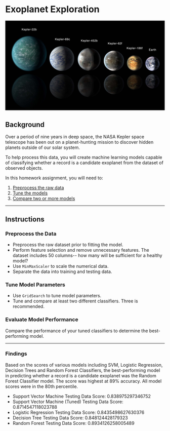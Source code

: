 # Exoplanet Exploration

![exoplanets.jpg](Images/exoplanets.jpg)

## Background

Over a period of nine years in deep space, the NASA Kepler space telescope has been out on a planet-hunting mission to discover hidden planets outside of our solar system.

To help process this data, you will create machine learning models capable of classifying whether a record is a candidate exoplanet from the dataset of observed objects.

In this homework assignment, you will need to:

1. [Preprocess the raw data](#Preprocessing)
2. [Tune the models](#Tune-Model-Parameters)
3. [Compare two or more models](#Evaluate-Model-Performance)

- - -

## Instructions

### Preprocess the Data

* Preprocess the raw dataset prior to fitting the model.
* Perform feature selection and remove unnecessary features. The dataset includes 50 columns-- how many will be sufficient for a healthy model?
* Use `MinMaxScaler` to scale the numerical data.
* Separate the data into training and testing data.

### Tune Model Parameters

* Use `GridSearch` to tune model parameters.
* Tune and compare at least two different classifiers. Three is recommended.

### Evaluate Model Performance

Compare the performance of your tuned classifiers to determine the best-performing model.

- - -

### Findings 

Based on the scores of various models including SVM, Logistic Regression, Decision Trees and Random Forest Classifiers, the best-performing model in predicting whether a record is a candidate exoplanet was the Random Forest Classifier model. The score was highest at 89% accuracy. All model scores were in the 80th percentile.

* Support Vector Machine Testing Data Score: 0.838975297346752
* Support Vector Machine (Tuned) Testing Data Score: 0.8714547118023788
* Logistic Regression Testing Data Score: 0.8435498627630376
* Decision Tree Testing Data Score: 0.848124428179323
* Random Forest Testing Data Score: 0.8934126258005489
